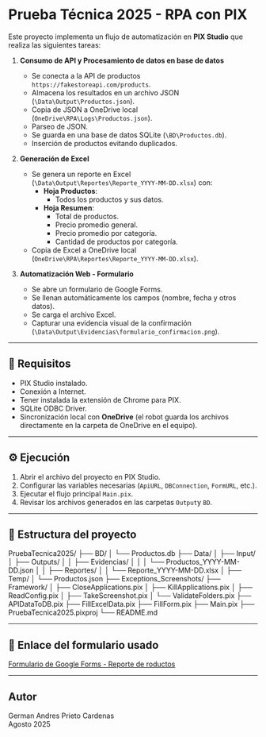 # Prueba Técnica 2025 - RPA con PIX

Este proyecto implementa un flujo de automatización en **PIX Studio** que realiza las siguientes tareas:

1. **Consumo de API y Procesamiento de datos en base de datos**  
   - Se conecta a la API de productos `https://fakestoreapi.com/products`.  
   - Almacena los resultados en un archivo JSON (`\Data\Output\Productos.json`).  
   - Copia de JSON a OneDrive local (`OneDrive\RPA\Logs\Productos.json`). 
   - Parseo de JSON. 
   - Se guarda en una base de datos SQLite (`\BD\Productos.db`).  
   - Inserción de productos evitando duplicados.  

2. **Generación de Excel**  
   - Se genera un reporte en Excel (`\Data\Output\Reportes\Reporte_YYYY-MM-DD.xlsx`) con:  
     - **Hoja Productos**: 
        -  Todos los productos y sus datos.  
     - **Hoja Resumen**:  
       - Total de productos.  
       - Precio promedio general.  
       - Precio promedio por categoría.  
       - Cantidad de productos por categoría.  
   - Copia de Excel a OneDrive local (`OneDrive\RPA\Reportes\Reporte_YYYY-MM-DD.xlsx`). 

3. **Automatización Web - Formulario**  
   - Se abre un formulario de Google Forms.  
   - Se llenan automáticamente los campos (nombre, fecha y otros datos).  
   - Se carga el archivo Excel.  
   - Capturar una evidencia visual de la confirmación (`\Data\Output\Evidencias\formulario_confirmacion.png`).  

---

## 🚀 Requisitos
- PIX Studio instalado.  
- Conexión a Internet.  
- Tener instalada la extensión de Chrome para PIX.  
- SQLite ODBC Driver.  
- Sincronización local con **OneDrive** (el robot guarda los archivos directamente en la carpeta de OneDrive en el equipo).    

---

## ⚙️ Ejecución
1. Abrir el archivo del proyecto en PIX Studio.  
2. Configurar las variables necesarias (`ApiURL`, `DBConnection`, `FormURL`, etc.).  
3. Ejecutar el flujo principal `Main.pix`.  
4. Revisar los archivos generados en las carpetas `Output`y `BD`.  

---

## 📂 Estructura del proyecto

PruebaTecnica2025/
├── BD/
│ └── Productos.db
├── Data/
│ ├── Input/
│ ├── Outputs/
│ │ ├── Evidencias/
│ │ │ └── Productos_YYYY-MM-DD.json
│ │ ├── Reportes/
│ │   └── Reporte_YYYY-MM-DD.xlsx
│ ├── Temp/
│ └── Productos.json
├── Exceptions_Screenshots/
├── Framework/
│ ├── CloseApplications.pix
│ ├── KillApplications.pix
│ ├── ReadConfig.pix
│ ├── TakeScreenshot.pix
│ └── ValidateFolders.pix
├── APIDataToDB.pix
├── FillExcelData.pix
├── FillForm.pix
├── Main.pix
├── PruebaTecnica2025.pixproj
└── README.md

---
## 🔗 Enlace del formulario usado
[Formulario de Google Forms - Reporte de roductos](https://docs.google.com/forms/d/e/1FAIpQLSfLmRY7U6V4D2CHeHw4OULRuzt2Ysk3wfpWZKOxunN2zlDwNg/viewform?usp=header)

---
## Autor
German Andres Prieto Cardenas  
Agosto 2025